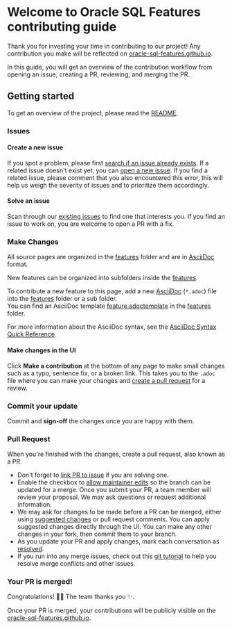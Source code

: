 # Welcome to Oracle SQL Features contributing guide

Thank you for investing your time in contributing to our project! Any contribution you make will be reflected on [oracle-sql-features.github.io](https://oracle-sql-features.github.io).

In this guide, you will get an overview of the contribution workflow from opening an issue, creating a PR, reviewing, and merging the PR.

## Getting started

To get an overview of the project, please read the [README](README.md).

### Issues

#### Create a new issue

If you spot a problem, please first [search if an issue already exists](https://docs.github.com/en/github/searching-for-information-on-github/searching-on-github/searching-issues-and-pull-requests#search-by-the-title-body-or-comments).
If a related issue doesn't exist yet, you can [open a new issue](https://github.com/oracle-sql-features/oracle-sql-features.github.io/issues/new).
If you find a related issue, please comment that you also encountered this error, this will help us weigh the severity of issues and to prioritize them accordingly.

#### Solve an issue

Scan through our [existing issues](https://github.com/oracle-sql-features/oracle-sql-features.github.io/issues) to find one that interests you.
If you find an issue to work on, you are welcome to open a PR with a fix.

### Make Changes

All source pages are organized in the [features](features) folder and are in [AsciiDoc](https://asciidoc.org/) format.

New features can be organized into subfolders inside the [features](features).

To contribute a new feature to this page, add a new [AsciiDoc](https://asciidoc.org/) (`*.adoc`) file into the [features](features) folder or a sub folder.  
You can find an AsciiDoc template [feature.adoctemplate](features/feature.adoctemplate) in the [features](features) folder.

For more information about the AsciiDoc syntax, see the [AsciiDoc Syntax Quick Reference](https://docs.asciidoctor.org/asciidoc/latest/syntax-quick-reference/).

#### Make changes in the UI

Click **Make a contribution** at the bottom of any page to make small changes such as a typo, sentence fix, or a broken link.
This takes you to the `.adoc` file where you can make your changes and [create a pull request](#pull-request) for a review.

### Commit your update

Commit and **sign-off** the changes once you are happy with them.

### Pull Request

When you're finished with the changes, create a pull request, also known as a PR.
- Don't forget to [link PR to issue](https://docs.github.com/en/issues/tracking-your-work-with-issues/linking-a-pull-request-to-an-issue) if you are solving one.
- Enable the checkbox to [allow maintainer edits](https://docs.github.com/en/github/collaborating-with-issues-and-pull-requests/allowing-changes-to-a-pull-request-branch-created-from-a-fork) so the branch can be updated for a merge.
Once you submit your PR, a team member will review your proposal. We may ask questions or request additional information.
- We may ask for changes to be made before a PR can be merged, either using [suggested changes](https://docs.github.com/en/github/collaborating-with-issues-and-pull-requests/incorporating-feedback-in-your-pull-request) or pull request comments.
You can apply suggested changes directly through the UI. You can make any other changes in your fork, then commit them to your branch.
- As you update your PR and apply changes, mark each conversation as [resolved](https://docs.github.com/en/github/collaborating-with-issues-and-pull-requests/commenting-on-a-pull-request#resolving-conversations).
- If you run into any merge issues, check out this [git tutorial](https://github.com/skills/resolve-merge-conflicts) to help you resolve merge conflicts and other issues.

### Your PR is merged!

Congratulations! :tada::tada: The team thanks you :sparkles:.

Once your PR is merged, your contributions will be publicly visible on the [oracle-sql-features.github.io](https://oracle-sql-features.github.io).
